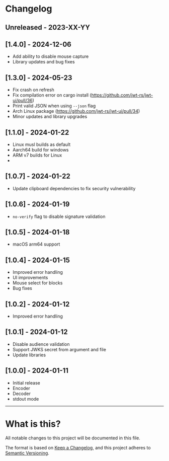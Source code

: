 # Changelog

## Unreleased - 2023-XX-YY

## [1.4.0] - 2024-12-06

- Add ability to disable mouse capture
- Library updates and bug fixes

## [1.3.0] - 2024-05-23

- Fix crash on refresh
- Fix compilation error on cargo install (https://github.com/jwt-rs/jwt-ui/pull/36)
- Print valid JSON when using `--json` flag
- Arch Linux package (https://github.com/jwt-rs/jwt-ui/pull/34)
- Minor updates and library upgrades

## [1.1.0] - 2024-01-22

- Linux musl builds as default
- Aarch64 build for windows
- ARM v7 builds for Linux
-

## [1.0.7] - 2024-01-22

- Update clipboard dependencies to fix security vulnerability

## [1.0.6] - 2024-01-19

- `no-verify` flag to disable signature validation

## [1.0.5] - 2024-01-18

- macOS arm64 support

## [1.0.4] - 2024-01-15

- Improved error handling
- UI improvements
- Mouse select for blocks
- Bug fixes

## [1.0.2] - 2024-01-12

- Improved error handling

## [1.0.1] - 2024-01-12

- Disable audience validation
- Support JWKS secret from argument and file
- Update libraries

## [1.0.0] - 2024-01-11

- Initial release
- Encoder
- Decoder
- stdout mode

---

# What is this?

All notable changes to this project will be documented in this file.

The format is based on [Keep a Changelog](https://keepachangelog.com/en/1.0.0/),
and this project adheres to [Semantic Versioning](https://semver.org/spec/v2.0.0.html).
